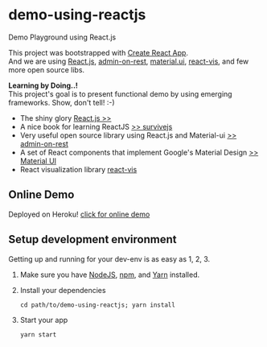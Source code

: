 # demo-using-reactjs
Demo Playground using React.js  

This project was bootstrapped with [Create React App](https://github.com/facebookincubator/create-react-app).  
And we are using [React.js](https://facebook.github.io/react/), [admin-on-rest](https://marmelab.com/admin-on-rest/), [material.ui](http://www.material-ui.com/#/), [react-vis](https://uber.github.io/react-vis), and few more open source libs.      

**Learning by Doing..!**  
This project's goal is to present functional demo by using emerging frameworks. Show, don't tell! :-)  

- The shiny glory [React.js >>](https://reactjs.org/)   
- A nice book for learning ReactJS [>> survivejs](https://survivejs.com/react/getting-started/introduction-to-react/)  
- Very useful open source library using React.js and Material-ui [>> admin-on-rest](https://marmelab.com/admin-on-rest/)  
- A set of React components that implement Google's Material Design [>> Material UI](http://www.material-ui.com/)  
- React visualization library [react-vis](https://uber.github.io/react-vis)  

## Online Demo  

Deployed on Heroku! [click for online demo](https://cat-reactjs.herokuapp.com/)    


## Setup development environment    

Getting up and running for your dev-env is as easy as 1, 2, 3.  

1. Make sure you have [NodeJS](https://nodejs.org/), [npm](https://www.npmjs.com/), and [Yarn](https://yarnpkg.com) installed.  

2. Install your dependencies  

    ```
    cd path/to/demo-using-reactjs; yarn install
    ```

3. Start your app

    ```
    yarn start
    ```


